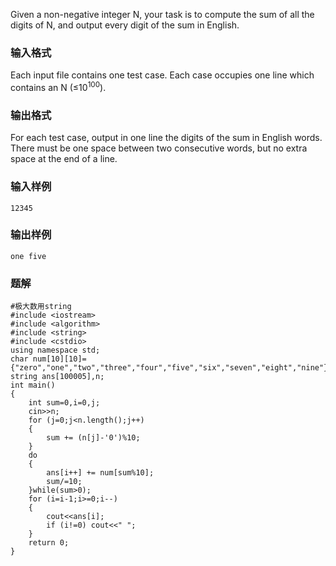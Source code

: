 Given a non-negative integer N, your task is to compute the sum of all the digits of N, and output every digit of the sum in English.
### 输入格式
Each input file contains one test case. Each case occupies one line which contains an N (≤10<sup>100</sup>).
### 输出格式
For each test case, output in one line the digits of the sum in English words. There must be one space between two consecutive words, but no extra space at the end of a line.
### 输入样例
```
12345
```
### 输出样例
```
one five
```

### 题解
```
#极大数用string
#include <iostream>
#include <algorithm>
#include <string>
#include <cstdio>
using namespace std;
char num[10][10]={"zero","one","two","three","four","five","six","seven","eight","nine"};
string ans[100005],n;
int main()
{
    int sum=0,i=0,j;
    cin>>n;
    for (j=0;j<n.length();j++)
    {
        sum += (n[j]-'0')%10;
    }
    do
    {
        ans[i++] += num[sum%10];
        sum/=10;
    }while(sum>0);
    for (i=i-1;i>=0;i--)
    {
        cout<<ans[i];
        if (i!=0) cout<<" ";
    }
    return 0;
}

```
